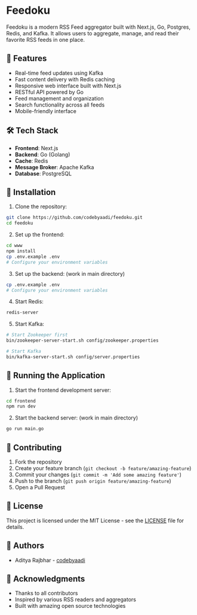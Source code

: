 # Feedoku

Feedoku is a modern RSS Feed aggregator built with Next.js, Go, Postgres, Redis, and Kafka. It allows users to aggregate, manage, and read their favorite RSS feeds in one place.

## 🚀 Features

- Real-time feed updates using Kafka
- Fast content delivery with Redis caching
- Responsive web interface built with Next.js
- RESTful API powered by Go
- Feed management and organization
- Search functionality across all feeds
- Mobile-friendly interface

## 🛠️ Tech Stack

- **Frontend**: Next.js
- **Backend**: Go (Golang)
- **Cache**: Redis
- **Message Broker**: Apache Kafka
- **Database**: PostgreSQL

## 🔧 Installation

1. Clone the repository:
```bash
git clone https://github.com/codebyaadi/feedoku.git
cd feedoku
```

2. Set up the frontend:
```bash
cd www
npm install
cp .env.example .env
# Configure your environment variables
```

3. Set up the backend: (work in main directory)
```bash
cp .env.example .env
# Configure your environment variables
```

4. Start Redis:
```bash
redis-server
```

5. Start Kafka:
```bash
# Start Zookeeper first
bin/zookeeper-server-start.sh config/zookeeper.properties

# Start Kafka
bin/kafka-server-start.sh config/server.properties
```

## 🚀 Running the Application

1. Start the frontend development server:
```bash
cd frontend
npm run dev
```

2. Start the backend server: (work in main directory)
```bash
go run main.go
```

## 🤝 Contributing

1. Fork the repository
2. Create your feature branch (`git checkout -b feature/amazing-feature`)
3. Commit your changes (`git commit -m 'Add some amazing feature'`)
4. Push to the branch (`git push origin feature/amazing-feature`)
5. Open a Pull Request

## 📝 License

This project is licensed under the MIT License - see the [LICENSE](LICENSE) file for details.

## 👥 Authors

- Aditya Rajbhar - [codebyaadi](https://github.com/codebyaadi)

## 🙏 Acknowledgments

- Thanks to all contributors
- Inspired by various RSS readers and aggregators
- Built with amazing open source technologies